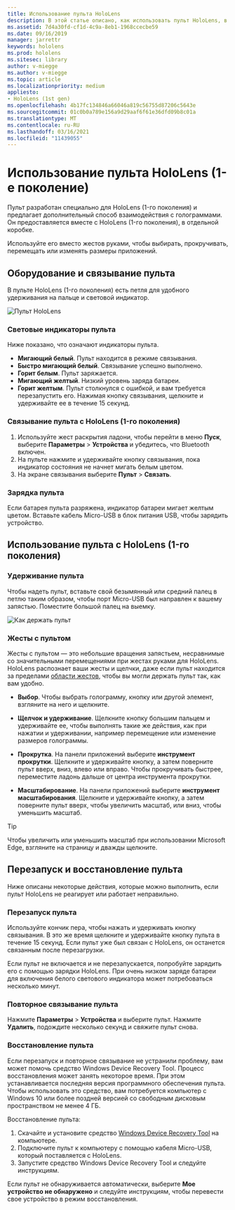 ```yaml
---
title: Использование пульта HoloLens
description: В этой статье описано, как использовать пульт HoloLens, в том числе связывание, зарядка и восстановление пульта.
ms.assetid: 7d4a30fd-cf1d-4c9a-8eb1-1968ccecbe59
ms.date: 09/16/2019
manager: jarrettr
keywords: hololens
ms.prod: hololens
ms.sitesec: library
author: v-miegge
ms.author: v-miegge
ms.topic: article
ms.localizationpriority: medium
appliesto:
- HoloLens (1st gen)
ms.openlocfilehash: 4b17fc134846a66046a819c56755d87206c5643e
ms.sourcegitcommit: 01c0b0a789e156a9d29aaf6f61e36dfd09b8c01a
ms.translationtype: MT
ms.contentlocale: ru-RU
ms.lasthandoff: 03/16/2021
ms.locfileid: "11439055"
---
```

# <a name="use-the-hololens-1st-gen-clicker"></a>Использование пульта HoloLens (1-е поколение)

Пульт разработан специально для HoloLens (1-го поколения) и предлагает дополнительный способ взаимодействия с голограммами. Он предоставляется вместе с HoloLens (1-го поколения), в отдельной коробке.

Используйте его вместо жестов руками, чтобы выбирать, прокручивать, перемещать или изменять размеры приложений.

## <a name="clicker-hardware-and-pairing"></a>Оборудование и связывание пульта

В пульте HoloLens (1-го поколения) есть петля для удобного удерживания на пальце и световой индикатор.

![Пульт HoloLens](images/use-hololens-clicker-1.png)

### <a name="clicker-indicator-lights"></a>Световые индикаторы пульта

Ниже показано, что означают индикаторы пульта.

- **Мигающий белый**. Пульт находится в режиме связывания.
- **Быстро мигающий белый**. Связывание успешно выполнено.
- **Горит белым**. Пульт заряжается.
- **Мигающий желтый**. Низкий уровень заряда батареи.
- **Горит желтым**. Пульт столкнулся с ошибкой, и вам требуется перезапустить его. Нажимая кнопку связывания, щелкните и удерживайте ее в течение 15 секунд.

### <a name="pair-the-clicker-with-your-hololens-1st-gen"></a>Связывание пульта с HoloLens (1-го поколения)

1. Используйте жест раскрытия ладони, чтобы перейти в меню **Пуск**, выберите **Параметры** > **Устройства** и убедитесь, что Bluetooth включен.
1. На пульте нажмите и удерживайте кнопку связывания, пока индикатор состояния не начнет мигать белым цветом.
1. На экране связывания выберите **Пульт** > **Связать**.

### <a name="charge-the-clicker"></a>Зарядка пульта

Если батарея пульта разряжена, индикатор батареи мигает желтым цветом. Вставьте кабель Micro-USB в блок питания USB, чтобы зарядить устройство.

## <a name="use-the-clicker-with-hololens-1st-gen"></a>Использование пульта с HoloLens (1-го поколения)

### <a name="hold-the-clicker"></a>Удерживание пульта

Чтобы надеть пульт, вставьте свой безымянный или средний палец в петлю таким образом, чтобы порт Micro-USB был направлен к вашему запястью. Поместите большой палец на выемку.

![Как держать пульт](images/use-hololens-clicker-2.png)

### <a name="clicker-gestures"></a>Жесты с пультом

Жесты с пультом — это небольшие вращения запястьем, несравнимые со значительными перемещениями при жестах руками для HoloLens. HoloLens распознает ваши жесты и щелчки, даже если пульт находится за пределами [области жестов](hololens1-basic-usage.md), чтобы вы могли держать пульт так, как вам удобно.

- **Выбор**. Чтобы выбрать голограмму, кнопку или другой элемент, взгляните на него и щелкните.

- **Щелчок и удерживание**. Щелкните кнопку большим пальцем и удерживайте ее, чтобы выполнять такие же действия, как при нажатии и удерживании, например перемещение или изменение размеров голограммы.

- **Прокрутка**. На панели приложений выберите **инструмент прокрутки**. Щелкните и удерживайте кнопку, а затем поверните пульт вверх, вниз, влево или вправо. Чтобы прокручивать быстрее, переместите ладонь дальше от центра инструмента прокрутки.

- **Масштабирование**. На панели приложений выберите **инструмент масштабирования**. Щелкните и удерживайте кнопку, а затем поверните пульт вверх, чтобы увеличить масштаб, или вниз, чтобы уменьшить масштаб.

> [!TIP]
> Чтобы увеличить или уменьшить масштаб при использовании Microsoft Edge, взгляните на страницу и дважды щелкните.

## <a name="restart-or-recover-the-clicker"></a>Перезапуск и восстановление пульта

Ниже описаны некоторые действия, которые можно выполнить, если пульт HoloLens не реагирует или работает неправильно.

### <a name="restart-the-clicker"></a>Перезапуск пульта

Используйте кончик пера, чтобы нажать и удерживать кнопку связывания. В это же время щелкните и удерживайте кнопку пульта в течение 15 секунд. Если пульт уже был связан с HoloLens, он останется связанным после перезагрузки.

Если пульт не включается и не перезапускается, попробуйте зарядить его с помощью зарядки HoloLens. При очень низком заряде батареи для включения белого светового индикатора может потребоваться несколько минут.

### <a name="re-pair-the-clicker"></a>Повторное связывание пульта

Нажмите **Параметры** > **Устройства** и выберите пульт. Нажмите **Удалить**, подождите несколько секунд и свяжите пульт снова.

### <a name="recover-the-clicker"></a>Восстановление пульта

Если перезапуск и повторное связывание не устранили проблему, вам может помочь средство Windows Device Recovery Tool. Процесс восстановления может занять некоторое время. При этом устанавливается последняя версия программного обеспечения пульта. Чтобы использовать это средство, вам потребуется компьютер с Windows 10 или более поздней версией со свободным дисковым пространством не менее 4 ГБ.

Восстановление пульта:

1. Скачайте и установите средство [Windows Device Recovery Tool](https://dev.azure.com/ContentIdea/ContentIdea/_queries/query/8a004dbe-73f8-4a32-94bc-368fc2f2a895/) на компьютере.
1. Подключите пульт к компьютеру с помощью кабеля Micro-USB, который поставляется с HoloLens.
1. Запустите средство Windows Device Recovery Tool и следуйте инструкциям.

Если пульт не обнаруживается автоматически, выберите **Мое устройство не обнаружено** и следуйте инструкциям, чтобы перевести свое устройство в режим восстановления.
